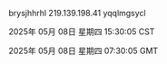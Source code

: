 brysjhhrhl 219.139.198.41 yqqlmgsycl

2025年 05月 08日 星期四 15:30:05 CST

2025年 05月 08日 星期四 07:30:05 GMT
